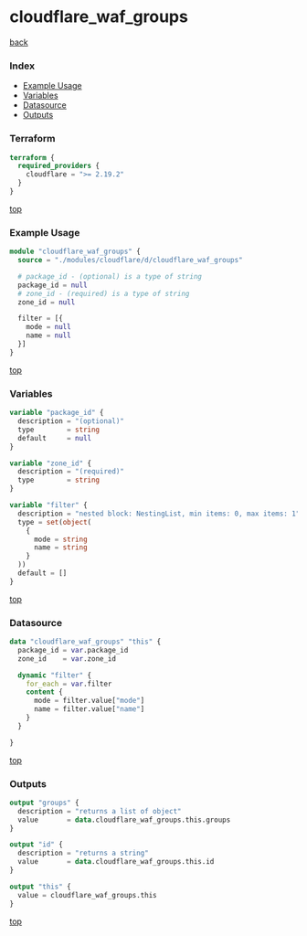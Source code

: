 # cloudflare_waf_groups

[back](../cloudflare.md)

### Index

- [Example Usage](#example-usage)
- [Variables](#variables)
- [Datasource](#datasource)
- [Outputs](#outputs)

### Terraform

```terraform
terraform {
  required_providers {
    cloudflare = ">= 2.19.2"
  }
}
```

[top](#index)

### Example Usage

```terraform
module "cloudflare_waf_groups" {
  source = "./modules/cloudflare/d/cloudflare_waf_groups"

  # package_id - (optional) is a type of string
  package_id = null
  # zone_id - (required) is a type of string
  zone_id = null

  filter = [{
    mode = null
    name = null
  }]
}
```

[top](#index)

### Variables

```terraform
variable "package_id" {
  description = "(optional)"
  type        = string
  default     = null
}

variable "zone_id" {
  description = "(required)"
  type        = string
}

variable "filter" {
  description = "nested block: NestingList, min items: 0, max items: 1"
  type = set(object(
    {
      mode = string
      name = string
    }
  ))
  default = []
}
```

[top](#index)

### Datasource

```terraform
data "cloudflare_waf_groups" "this" {
  package_id = var.package_id
  zone_id    = var.zone_id

  dynamic "filter" {
    for_each = var.filter
    content {
      mode = filter.value["mode"]
      name = filter.value["name"]
    }
  }

}
```

[top](#index)

### Outputs

```terraform
output "groups" {
  description = "returns a list of object"
  value       = data.cloudflare_waf_groups.this.groups
}

output "id" {
  description = "returns a string"
  value       = data.cloudflare_waf_groups.this.id
}

output "this" {
  value = cloudflare_waf_groups.this
}
```

[top](#index)